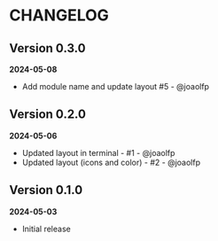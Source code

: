 # CHANGELOG

## Version 0.3.0
**2024-05-08**

- Add module name and update layout #5 - @joaolfp

## Version 0.2.0
**2024-05-06**

- Updated layout in terminal - #1 - @joaolfp
- Updated layout (icons and color) - #2 - @joaolfp

## Version 0.1.0
**2024-05-03**

- Initial release